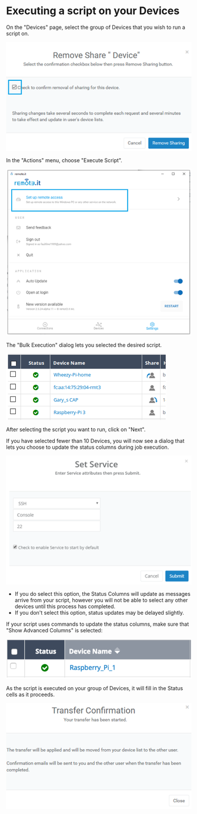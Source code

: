 # Executing a script on your Devices

On the "Devices" page, select the group of Devices that you wish to run a script on.

![](../../.gitbook/assets/image%20%28308%29.png)

In the "Actions" menu, choose "Execute Script".  

![](../../.gitbook/assets/image%20%28426%29.png)

The "Bulk Execution" dialog lets you selected the desired script.  

![](../../.gitbook/assets/image%20%28326%29.png)

After selecting the script you want to run, click on "Next".

If you have selected fewer than 10 Devices, you will now see a dialog that lets you choose to update the status columns during job execution.  

![](../../.gitbook/assets/image%20%28304%29.png)

* If you do select this option, the Status Columns will update as messages arrive from your script, however you will not be able to select any other devices until this process has completed.
* If you don't select this option, status updates may be delayed slightly.

If your script uses commands to update the status columns,  make sure that "Show Advanced Columns" is selected:

![](../../.gitbook/assets/image%20%283%29.png)

As the script is executed on your group of Devices, it will fill in the Status cells as it proceeds.

![](../../.gitbook/assets/image%20%28187%29.png)

